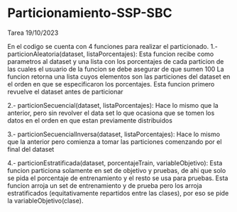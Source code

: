 # Particionamiento-SSP-SBC
Tarea 19/10/2023

En el codigo se cuenta con 4 funciones para realizar el particionado.
  1.- particionAleatoria(dataset, listaPorcentajes): Esta funcion recibe como parametros al dataset y una lista
  con los porcentajes de cada particion de las cuales el usuario de la funcion se debe asegurar de que sumen 100
  La funcion retorna una lista cuyos elementos son las particiones del dataset en el orden en que se especificaron
  los porcentajes. Esta funcion primero revuelve el dataset antes de particionar

  2.- particionSecuencial(dataset, listaPorcentajes): Hace lo mismo que la anterior, pero sin revolver el data set
  lo que ocasiona que se tomen los datos en el orden en que estan previamente distribuidos

  3.- particionSecuencialInversa(dataset, listaPorcentajes): Hace lo mismo que la anterior pero comienza a tomar las
  particiones comenzando por el final del dataset

  4.- particionEstratificada(dataset, porcentajeTrain, variableObjetivo): Esta funcion particiona solamente en set de 
  objetivo y pruebas, de ahi que solo se pida el porcentaje de entrenamiento y el resto se usa para pruebas. Esta 
  funcion arroja un set de entrenamiento y de prueba pero los arroja estratificados (equitativamente repartidos entre 
  las clases), por eso se pide la variableObjetivo(clase).

